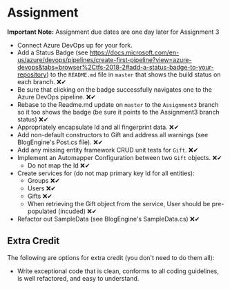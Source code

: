 # Assignment

**Important Note:** Assignment due dates are one day later for Assignment 3

- Connect Azure DevOps up for your fork.
- Add a Status Badge (see https://docs.microsoft.com/en-us/azure/devops/pipelines/create-first-pipeline?view=azure-devops&tabs=browser%2Ctfs-2018-2#add-a-status-badge-to-your-repository) to the `README.md` file in `master` that shows the build status on each branch. ❌✔
- Be sure that clicking on the badge successfully navigates one to the Azure DevOps pipeline. ❌✔
- Rebase to the Readme.md update on `master` to the `Assignment3` branch so it too shows the badge (be sure it points to the Assignment3 branch status) ❌✔
- Appropriately encapsulate Id and all fingerprint data. ❌✔
- Add non-default constructors to Gift and address all warnings (see BlogEngine's Post.cs file). ❌✔
- Add any missing entity framework CRUD unit tests for `Gift`. ❌✔
- Implement an Automapper Configuration between two `Gift` objects. ❌✔
  - Do not map the Id ❌✔
- Create services for (do not map primary key Id for all entities):
  - Groups ❌✔
  - Users ❌✔
  - Gifts ❌✔
  - When retrieving the Gift object from the service, User should be pre-populated (incuded) ❌✔
- Refactor out SampleData (see BlogEngine's SampleData.cs) ❌✔

## Extra Credit

The following are options for extra credit (you don't need to do them all):

- Write exceptional code that is clean, conforms to all coding guidelines, is well refactored, and easy to understand.
